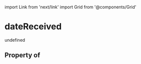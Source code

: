 import Link from 'next/link'
import Grid from '@components/Grid'

# dateReceived

undefined

## Property of



